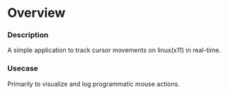 # Overview

### Description 
A simple application to track cursor movements on linux(x11) in real-time.

### Usecase
Primarily to visualize and log programmatic mouse actions.
 


